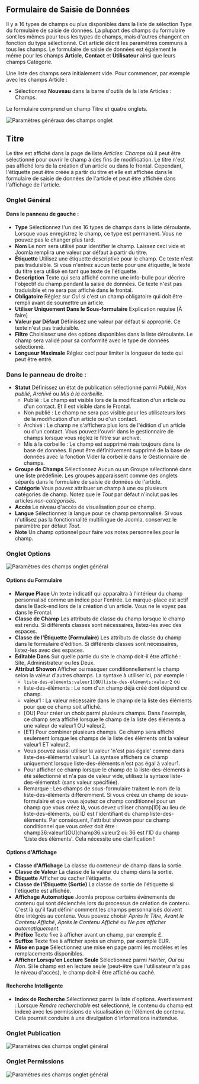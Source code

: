 <!-- Filename: J3.x:Adding_custom_fields/Parameters_for_all_Custom_Fields / Display title: Paramètres de champ -->

## Formulaire de Saisie de Données

Il y a 16 types de champs ou plus disponibles dans la liste de sélection Type du formulaire de saisie de données. La plupart des champs du formulaire sont les mêmes pour tous les types de champs, mais d'autres changent en fonction du type sélectionné. Cet article décrit les paramètres communs à tous les champs. Le formulaire de saisie de données est également le même pour les champs **Article**, **Contact** et **Utilisateur** ainsi que leurs champs Catégorie.

Une liste des champs sera initialement vide. Pour commencer, par exemple avec les champs Article :
* Sélectionnez **Nouveau** dans la barre d'outils de la liste Articles : Champs.

Le formulaire comprend un champ Titre et quatre onglets.

![Paramètres généraux des champs onglet](../../../en/images/fields/fields-parameters-general-tab.png)

## Titre

Le titre est affiché dans la page de liste *Articles: Champs* où il peut être sélectionné pour ouvrir le champ à des fins de modification. Le titre n'est pas affiché lors de la création d'un article ou dans le frontal. Cependant, l'étiquette peut être créée à partir du titre et elle est affichée dans le formulaire de saisie de données de l'article et peut être affichée dans l'affichage de l'article.

### Onglet Général

#### Dans le panneau de gauche :

- **Type** Sélectionnez l'un des 16 types de champs dans la liste déroulante. Lorsque vous enregistrez le champ, ce type est permanent. Vous ne pouvez pas le changer plus tard.
- **Nom** Le nom sera utilisé pour identifier le champ. Laissez ceci vide et Joomla remplira une valeur par défaut à partir du titre.
- **Étiquette** Utilisez une étiquette descriptive pour le champ. Ce texte n'est pas traduisible. Si vous n'entrez aucun texte pour une étiquette, le texte du titre sera utilisé en tant que texte de l'étiquette.
- **Description** Texte qui sera affiché comme une info-bulle pour décrire l'objectif du champ pendant la saisie de données. Ce texte n'est pas traduisible et ne sera pas affiché dans le frontal.
- **Obligatoire** Réglez sur *Oui* si c'est un champ obligatoire qui doit être rempli avant de soumettre un article.
- **Utiliser Uniquement Dans le Sous-formulaire** Explication requise [À faire]
- **Valeur par Défaut** Définissez une valeur par défaut si approprié. Ce texte n'est pas traduisible.
- **Filtre** Choisissez une des options disponibles dans la liste déroulante. Le champ sera validé pour sa conformité avec le type de données sélectionné.
- **Longueur Maximale** Réglez ceci pour limiter la longueur de texte qui peut être entré.

### Dans le panneau de droite :

- **Statut** Définissez un état de publication sélectionné parmi *Publié*, *Non publié*, *Archivé* ou *Mis à la corbeille*.
  - Publié : Le champ est visible lors de la modification d'un article ou d'un contact. Et il est visible dans le Frontal.
  - Non publié : Le champ ne sera pas visible pour les utilisateurs lors de la modification d'un article ou d'un contact.
  - Archivé : Le champ ne s'affichera plus lors de l'édition d'un article ou d'un contact. Vous pouvez l'ouvrir dans le gestionnaire de champs lorsque vous réglez le filtre sur archivé.
  - Mis à la corbeille : Le champ est supprimé mais toujours dans la base de données. Il peut être définitivement supprimé de la base de données avec la fonction Vider la corbeille dans le Gestionnaire de champs.
- **Groupe de Champs** Sélectionnez Aucun ou un Groupe sélectionné dans une liste prédéfinie. Les groupes apparaissent comme des onglets séparés dans le formulaire de saisie de données de l'article.
- **Catégorie** Vous pouvez attribuer un champ à une ou plusieurs catégories de champ. Notez que le *Tout* par défaut n'inclut pas les articles *non-catégorisés*.
- **Accès** Le niveau d'accès de visualisation pour ce champ.
- **Langue** Sélectionnez la langue pour ce champ personnalisé. Si vous n'utilisez pas la fonctionnalité multilingue de Joomla, conservez le paramètre par défaut *Tout*.
- **Note** Un champ optionnel pour faire vos notes personnelles pour le champ.

### Onglet Options

![Paramètres des champs onglet général](../../../en/images/fields/fields-parameters-options-tab.png)

#### Options du Formulaire

- **Marque Place** Un texte indicatif qui apparaîtra à l'intérieur du champ personnalisé comme un indice pour l'entrée. Le marque-place est actif dans le Back-end lors de la création d'un article. Vous ne le voyez pas dans le Frontal.
- **Classe de Champ** Les attributs de classe du champ lorsque le champ est rendu. Si différents classes sont nécessaires, listez-les avec des espaces.
- **Classe de l'Étiquette (Formulaire)** Les attributs de classe du champ dans le formulaire d'édition. Si différents classes sont nécessaires, listez-les avec des espaces.
- **Éditable Dans** Sur quelle partie du site le champ doit-il être affiché : Site, Administrateur ou les Deux.
- **Attribut Showon** Afficher ou masquer conditionnellement le champ selon la valeur d'autres champs. La syntaxe à utiliser ici, par exemple :
  - `liste-des-éléments:valeur1[OU]liste-des-éléments:valeur2` où
  - liste-des-éléments : Le nom d'un champ déjà créé dont dépend ce champ.
  - valeur1 : La valeur nécessaire dans le champ de la liste des éléments pour que ce champ soit affiché.
  - [OU] Pour créer un choix parmi plusieurs champs. Dans l'exemple, ce champ sera affiché lorsque le champ de la liste des éléments a une valeur de valeur1 OU valeur2.
  - [ET] Pour combiner plusieurs champs. Ce champ sera affiché seulement lorsque les champs de la liste des éléments ont la valeur valeur1 ET valeur2.
  - Vous pouvez aussi utiliser la valeur 'n'est pas égale' comme dans liste-des-éléments!:valeur1. La syntaxe affichera ce champ uniquement lorsque liste-des-éléments n'est pas égal à valeur1.
  - Pour afficher ce champ lorsque le champ de la liste-des-éléments a été sélectionné et n'a pas de valeur vide, utilisez la syntaxe liste-des-éléments!: (sans valeur spécifiée).
  - Remarque : Les champs de sous-formulaire traitent le nom de la liste-des-éléments différemment. Si vous créez un champ de sous-formulaire et que vous ajoutez ce champ conditionnel pour un champ que vous créez là, vous devez utiliser champ[ID] au lieu de liste-des-éléments, où ID est l'identifiant du champ liste-des-éléments. Par conséquent, l'attribut showon pour ce champ conditionnel que vous créez doit être : champ36:valeur1[OU]champ36:valeur2 où 36 est l'ID du champ 'Liste des éléments'. Cela nécessite une clarification !

#### Options d'Affichage

- **Classe d'Affichage** La classe du conteneur de champ dans la sortie.
- **Classe de Valeur** La classe de la valeur du champ dans la sortie.
- **Étiquette** Afficher ou cacher l'étiquette.
- **Classe de l'Étiquette (Sortie)** La classe de sortie de l'étiquette si l'étiquette est affichée.
- **Affichage Automatique** Joomla propose certains événements de contenu qui sont déclenchés lors du processus de création de contenu. C'est là qu'il faut définir comment les champs personnalisés doivent être intégrés au contenu. Vous pouvez choisir *Après le Titre*, *Avant le Contenu Affiché*, *Après le Contenu Affiché* ou *Ne pas afficher automatiquement*.
- **Préfixe** Texte fixe à afficher avant un champ, par exemple £.
- **Suffixe** Texte fixe à afficher après un champ, par exemple EUR.
- **Mise en page** Sélectionnez une mise en page parmi les modèles et les remplacements disponibles.
- **Afficher Lorsqu'en Lecture Seule** Sélectionnez parmi *Hériter*, *Oui* ou *Non*. Si le champ est en lecture seule (peut-être que l'utilisateur n'a pas le niveau d'accès), le champ doit-il être affiché ou caché.

#### Recherche Intelligente

- **Index de Recherche** Sélectionnez parmi la liste d'options. Avertissement : Lorsque *Rendre recherchable* est sélectionné, le contenu du champ est indexé avec les permissions de visualisation de l'élément de contenu. Cela pourrait conduire à une divulgation d'informations inattendue.

### Onglet Publication

![Paramètres des champs onglet général](../../../en/images/fields/fields-parameters-publishing-tab.png)

### Onglet Permissions

![Paramètres des champs onglet général](../../../en/images/fields/fields-parameters-permissions-tab.png)

